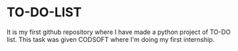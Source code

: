 # TO-DO-LIST
It is my first github repository where I have made a python project of TO-DO list. This task was given CODSOFT where I'm doing my first internship.
